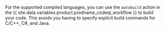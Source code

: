For the supported compiled languages, you can use the `autobuild` action in the {{ site.data.variables.product.prodname_codeql_workflow }} to build your code. This avoids you having to specify explicit build commands for C/C++, C#, and Java.
